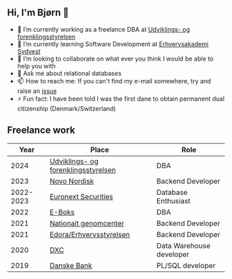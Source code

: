 ## Hi, I'm Bjørn 👋

- 🔭 I’m currently working as a freelance DBA at [Udviklings- og forenklingsstyrelsen](https://ufst.dk/)
- 🌱 I’m currently learning Software Development at [Erhvervsakademi Sydvest](https://easv.dk)
- 👯 I’m looking to collaborate on what ever you think I would be able to help you with
- 💬 Ask me about relational databases
- 📫 How to reach me: If you can't find my e-mail somewhere, try and raise an [issue](https://github.com/BjoernGoettler/BjoernGoettler/issues)
- ⚡ Fun fact: I have been told I was the first dane to obtain permanent dual citizenship (Denmark/Switzerland)

## Freelance work

|Year|Place|Role|
|----|-----|----|
|2024|[Udviklings- og forenklingsstyrelsen](https://ufst.dk/)|DBA|
|2023|[Novo Nordisk](https://novo.dk)|Backend Developer|
|2022-2023|[Euronext Securities](https://www.euronext.com/en/post-trade/euronext-securities/copenhagen)|Database Enthusiast|
|2022|[E-Boks](https://private.e-boks.com/danmark/da)|DBA|
|2021|[Nationalt genomcenter](https://www.ngc.dk/)|Backend Developer|
|2021|[Edora/Erhvervsstyrelsen](https://edora.dk/)|Backend Developer|
|2020|[DXC](https://dxc.com/dk/da)|Data Warehouse developer|
|2019|[Danske Bank](https://danskebank.dk)|PL/SQL developer|
